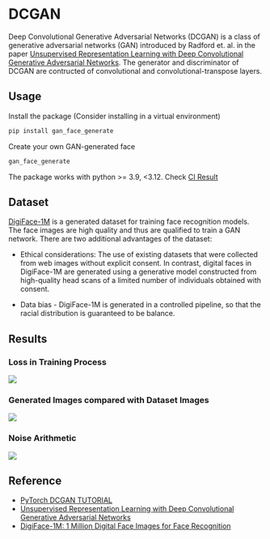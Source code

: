 # DCGAN
Deep Convolutional Generative Adversarial Networks (DCGAN) is a class of generative adversarial networks (GAN) introduced by Radford et. al. in the paper [Unsupervised Representation Learning with Deep Convolutional Generative Adversarial Networks](https://arxiv.org/pdf/1511.06434.pdf). The generator and discriminator of DCGAN are contructed of convolutional and convolutional-transpose layers.

## Usage
Install the package (Consider installing in a virtual environment)
```bash
pip install gan_face_generate
```

Create your own GAN-generated face
```bash
gan_face_generate
```

The package works with python >= 3.9, <3.12. Check [CI Result](https://github.com/chien-liu/DCGAN-PyTorch/actions/runs/7515301223)

## Dataset
[DigiFace-1M](https://github.com/microsoft/DigiFace1M) is a generated dataset for training face recognition models. The face images are high quality and thus are qualified to train a GAN network. There are two additional advantages of the dataset:

* Ethical considerations: The use of existing datasets that were collected from web images without explicit consent. In contrast, digital faces in DigiFace-1M are generated using a generative model constructed from high-quality head scans of a limited number of individuals obtained with consent.

* Data bias - DigiFace-1M is generated in a controlled pipeline, so that the racial distribution is guaranteed to be balance.

## Results
### Loss in Training Process
![](assets/training/loss.png)

### Generated Images compared with Dataset Images
![](assets/results/real_and_fake.png)

### Noise Arithmetic
![](assets/results/noise_arithmetic.png)



## Reference
* [PyTorch DCGAN TUTORIAL](https://pytorch.org/tutorials/beginner/dcgan_faces_tutorial.html)
* [Unsupervised Representation Learning with Deep Convolutional Generative Adversarial Networks](https://arxiv.org/pdf/1511.06434.pdf)
* [DigiFace-1M: 1 Million Digital Face Images for Face Recognition](https://github.com/microsoft/DigiFace1M)
